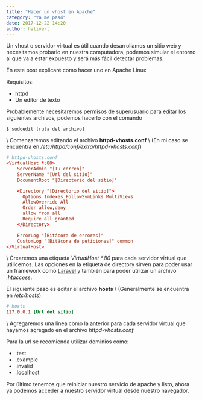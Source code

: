 ```yaml
---
title: "Hacer un vhost en Apache"
category: "Ya me pasó"
date: 2017-12-22 14:20
author: halivert
---
```


Un vhost o servidor virtual es útil cuando desarrollamos un sitio web y
necesitamos probarlo en nuestra computadora, podemos simular el entorno al
que va a estar expuesto y será más fácil detectar problemas.

En este post explicaré como hacer uno en Apache Linux

<!--Seguir leyendo-->

Requisitos:

- [httpd](http://httpd.apache.org)
- Un editor de texto

Probablemente necesitaremos permisos de superusuario para editar los siguientes
archivos, podemos hacerlo con el comando

```
$ sudoedit [ruta del archivo]
```

\\
Comenzaremos editando el archivo **httpd-vhosts.conf** \\
(En mi caso se encuentra en _/etc/httpd/conf/extra/httpd-vhosts.conf_)

```conf
# httpd-vhosts.conf
<VirtualHost *:80>
    ServerAdmin "[Tu correo]"
    ServerName "[Url del sitio]"
    DocumentRoot "[Directorio del sitio]"

    <Directory "[Directorio del sitio]">
      Options Indexes FollowSymLinks MultiViews
      AllowOverride All
      Order allow,deny
      allow from all
      Require all granted
    </Directory>

    ErrorLog "[Bitácora de errores]"
    CustomLog "[Bitácora de peticiones]" common
</VirtualHost>
```

\\
Crearemos una etiqueta _VirtualHost \*.80_ para cada servidor virtual que
utilicemos.
Las opciones en la etiqueta de directory sirven para poder usar un framework
como [Laravel](https://laravel.com) y también para poder utilizar un archivo
_.htaccess_.

El siguiente paso es editar el archivo **hosts** \\
(Generalmente se encuentra en _/etc/hosts_)

```conf
# hosts
127.0.0.1 [Url del sitio]
```

\\
Agregaremos una línea como la anterior para cada servidor virtual que hayamos
agregado en el archivo _httpd-vhosts.conf_

Para la url se recomienda utilizar dominios como:

- .test
- .example
- .invalid
- .localhost

Por último tenemos que reiniciar nuestro servicio de apache y listo, ahora ya
podemos acceder a nuestro servidor virtual desde nuestro navegador.

